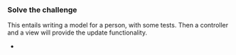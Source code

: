 ### Solve the challenge

This entails writing a model for a person, with some tests. Then a controller and a view will provide the update functionality.


- 

